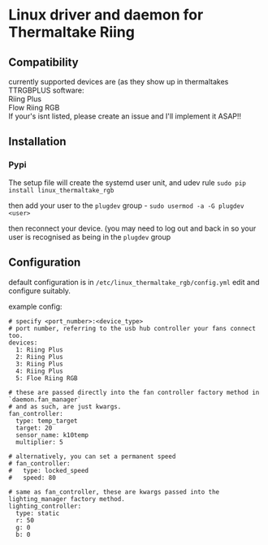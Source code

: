 # Linux driver and daemon for Thermaltake Riing

## Compatibility
currently supported devices are (as they show up in thermaltakes TTRGBPLUS software:  
    Riing Plus  
    Flow Riing RGB  
If your's isnt listed, please create an issue and I'll implement it ASAP!! 

## Installation

### Pypi
The setup file will create the systemd user unit, and udev rule 
`sudo pip install linux_thermaltake_rgb` 

then add your user to the `plugdev` group - `sudo usermod -a -G plugdev <user>` 

then reconnect your device. (you may need to log out and back in so your
user is recognised as being in the `plugdev` group

## Configuration
default configuration is in `/etc/linux_thermaltake_rgb/config.yml`
edit and configure suitably.

example config:

```
# specify <port_number>:<device_type>
# port number, referring to the usb hub controller your fans connect too.
devices:
  1: Riing Plus
  2: Riing Plus
  3: Riing Plus
  4: Riing Plus
  5: Floe Riing RGB

# these are passed directly into the fan controller factory method in `daemon.fan_manager`
# and as such, are just kwargs.
fan_controller:
  type: temp_target
  target: 20
  sensor_name: k10temp
  multiplier: 5

# alternatively, you can set a permanent speed
# fan_controller:
#   type: locked_speed
#   speed: 80

# same as fan_controller, these are kwargs passed into the lighting_manager factory method.
lighting_controller:
  type: static
  r: 50
  g: 0
  b: 0
```
